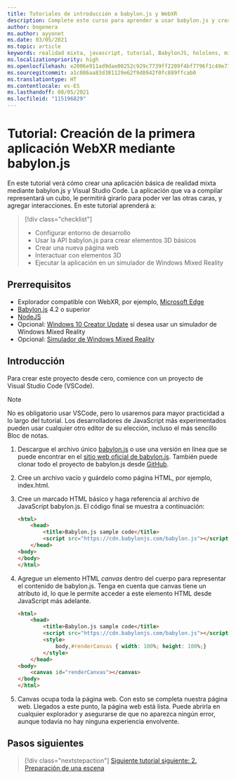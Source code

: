 ```yaml
---
title: Tutoriales de introducción a babylon.js y WebXR
description: Complete este curso para aprender a usar babylon.js y crear una aplicación básica de realidad mixta.
author: bogenera
ms.author: ayyonet
ms.date: 03/05/2021
ms.topic: article
keywords: realidad mixta, javascript, tutorial, BabylonJS, hololens, mixed reality, UWP, Windows 10, WebXR, web envolvente
ms.localizationpriority: high
ms.openlocfilehash: e2006e911ad9dae00252c929c7739ff2209f4bf7796f1c49e713cfaf53267cd2
ms.sourcegitcommit: a1c086aa83d381129e62f9d8942f0fc889ffcab0
ms.translationtype: HT
ms.contentlocale: es-ES
ms.lasthandoff: 08/05/2021
ms.locfileid: "115196829"
---
```

# <a name="tutorial-create-your-first-webxr-application-using-babylonjs"></a>Tutorial: Creación de la primera aplicación WebXR mediante babylon.js

En este tutorial verá cómo crear una aplicación básica de realidad mixta mediante babylon.js y Visual Studio Code. La aplicación que va a compilar representará un cubo, le permitirá girarlo para poder ver las otras caras, y agregar interacciones. En este tutorial aprenderá a:

> [!div class="checklist"]
> * Configurar entorno de desarrollo
> * Usar la API babylon.js para crear elementos 3D básicos  
> * Crear una nueva página web
> * Interactuar con elementos 3D
> * Ejecutar la aplicación en un simulador de Windows Mixed Reality

## <a name="prerequisites"></a>Prerrequisitos

* Explorador compatible con WebXR, por ejemplo, [Microsoft Edge](../../../../whats-new/new-microsoft-edge.md)
* [Babylon.js](https://doc.babylonjs.com/divingDeeper/developWithBjs/frameworkVers) 4.2 o superior
* [NodeJS](https://nodejs.org/)
* Opcional: [Windows 10 Creator Update](https://www.microsoft.com/software-download/windows10) si desea usar un simulador de Windows Mixed Reality
* Opcional: [Simulador de Windows Mixed Reality](../../../platform-capabilities-and-apis/using-the-windows-mixed-reality-simulator.md)

## <a name="getting-started"></a>Introducción

Para crear este proyecto desde cero, comience con un proyecto de Visual Studio Code (VSCode).

> [!NOTE]
> No es obligatorio usar VSCode, pero lo usaremos para mayor practicidad a lo largo del tutorial. Los desarrolladores de JavaScript más experimentados pueden usar cualquier otro editor de su elección, incluso el más sencillo Bloc de notas.

1. Descargue el archivo único [babylon.js](https://doc.babylonjs.com/divingDeeper/developWithBjs/frameworkVers) o use una versión en línea que se puede encontrar en el [sitio web oficial de babylon.js](https://doc.babylonjs.com/divingDeeper/developWithBjs/frameworkVers). También puede clonar todo el proyecto de babylon.js desde [GitHub](https://github.com/BabylonJS/Babylon.js).
1. Cree un archivo vacío y guárdelo como página HTML, por ejemplo, index.html.
1. Cree un marcado HTML básico y haga referencia al archivo de JavaScript babylon.js. El código final se muestra a continuación:

    ```html
    <html>
        <head>
            <title>Babylon.js sample code</title>
            <script src="https://cdn.babylonjs.com/babylon.js"></script>
        </head>
    <body>
    </body>
    </html>
    ```

1. Agregue un elemento HTML *canvas* dentro del cuerpo para representar el contenido de babylon.js. Tenga en cuenta que canvas tiene un atributo id, lo que le permite acceder a este elemento HTML desde JavaScript más adelante.

    ```html
    <html>
        <head>
            <title>Babylon.js sample code</title>
            <script src="https://cdn.babylonjs.com/babylon.js"></script>
            <style>
                body,#renderCanvas { width: 100%; height: 100%;}
            </style>
        </head>
    <body>
        <canvas id="renderCanvas"></canvas>
    </body>
    </html>
    ```

1. Canvas ocupa toda la página web. Con esto se completa nuestra página web. Llegados a este punto, la página web está lista. Puede abrirla en cualquier explorador y asegurarse de que no aparezca ningún error, aunque todavía no hay ninguna experiencia envolvente.

## <a name="next-steps"></a>Pasos siguientes

> [!div class="nextstepaction"]
> [Siguiente tutorial siguiente: 2. Preparación de una escena](prepare-scene-02.md)